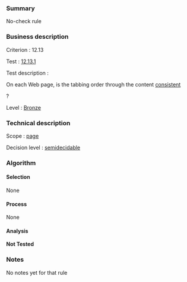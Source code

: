 ### Summary

No-check rule

### Business description

Criterion : 12.13

Test : [12.13.1](http://www.accessiweb.org/index.php/accessiweb-22-english-version.html#test-12-13-1)

Test description :

On each Web page, is the tabbing order through the content
[consistent](http://www.braillenet.org/accessibilite/referentiel-aw21-en/glossaire.php#mCoherentODL)

?

Level : [Bronze](/en/category/rules-design/accessiweb-11/level/bronze)

### Technical description

Scope : [page](/en/category/rules-design/accessiweb-11/scope/page)

Decision level :
[semidecidable](/en/category/rules-design/accessiweb-11/decision-level/semidecidable)

### Algorithm

#### Selection

None

#### Process

None

#### Analysis

**Not Tested**

### Notes

No notes yet for that rule
